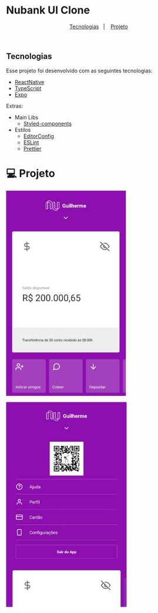 # Nubank UI Clone

</h2>

<p align="center">
  <a href="#rocket-tecnologias">Tecnologias</a>&nbsp;&nbsp;&nbsp;|&nbsp;&nbsp;&nbsp;
  <a href="#-projeto">Projeto</a>
</p>

<br>

## Tecnologias

Esse projeto foi desenvolvido com as seguintes tecnologias:

- [ReactNative](https://reactnative.dev/)
- [TypeScript](https://www.typescriptlang.org/)
- [Expo](https://expo.io/)

Extras:

- Main Libs
  - [Styled-components](https://styled-components.com/)
- Estilos
  - [EditorConfig](https://editorconfig.org/)
  - [ESLint](https://eslint.org/)
  - [Prettier](https://prettier.io/)

# 💻 Projeto

![Nubank1](https://github.com/Guilherme775/Nubank-UI-Clone/blob/master/src/assets/NubankUiClone-1.PNG)

![Nubank2](https://github.com/Guilherme775/Nubank-UI-Clone/blob/master/src/assets/NubankUiClone-2.PNG)
